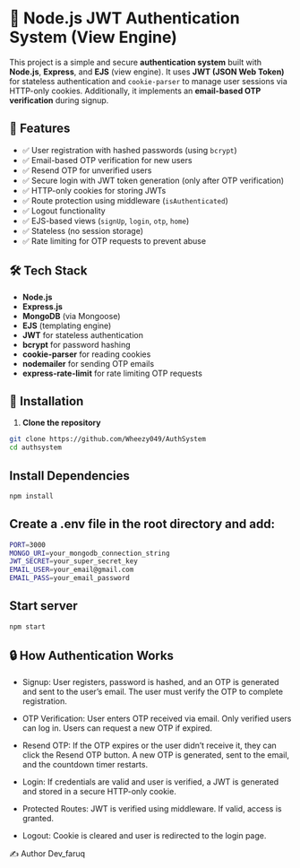 # 🔐 Node.js JWT Authentication System (View Engine)

This project is a simple and secure **authentication system** built with **Node.js**, **Express**, and **EJS** (view engine). It uses **JWT (JSON Web Token)** for stateless authentication and `cookie-parser` to manage user sessions via HTTP-only cookies. Additionally, it implements an **email-based OTP verification** during signup.


## 🚀 Features

- ✅ User registration with hashed passwords (using `bcrypt`)
- ✅ Email-based OTP verification for new users
- ✅ Resend OTP for unverified users
- ✅ Secure login with JWT token generation (only after OTP verification)
- ✅ HTTP-only cookies for storing JWTs
- ✅ Route protection using middleware (`isAuthenticated`)
- ✅ Logout functionality
- ✅ EJS-based views (`signUp`, `login`, `otp`, `home`)
- ✅ Stateless (no session storage)
- ✅ Rate limiting for OTP requests to prevent abuse

## 🛠 Tech Stack

- **Node.js**
- **Express.js**
- **MongoDB** (via Mongoose)
- **EJS** (templating engine)
- **JWT** for stateless authentication
- **bcrypt** for password hashing
- **cookie-parser** for reading cookies
- **nodemailer** for sending OTP emails
- **express-rate-limit** for rate limiting OTP requests

## 🧪 Installation

1. **Clone the repository**

```bash
git clone https://github.com/Wheezy049/AuthSystem
cd authsystem

```

## Install Dependencies
```bash
npm install
```

## Create a .env file in the root directory and add:
```bash
PORT=3000
MONGO_URI=your_mongodb_connection_string
JWT_SECRET=your_super_secret_key
EMAIL_USER=your_email@gmail.com
EMAIL_PASS=your_email_password
```

## Start server
```bash
npm start
```

## 🔒 How Authentication Works

- Signup: User registers, password is hashed, and an OTP is generated and sent to the user’s email. The user must verify the OTP to complete registration.

- OTP Verification: User enters OTP received via email. Only verified users can log in. Users can request a new OTP if expired.

- Resend OTP: If the OTP expires or the user didn’t receive it, they can click the Resend OTP button. A new OTP is generated, sent to the email, and the countdown timer restarts.

- Login: If credentials are valid and user is verified, a JWT is generated and stored in a secure HTTP-only cookie.

- Protected Routes: JWT is verified using middleware. If valid, access is granted.

- Logout: Cookie is cleared and user is redirected to the login page.

✍️ Author
Dev_faruq

